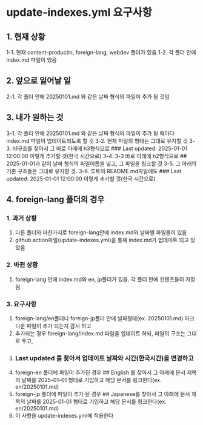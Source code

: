 # update-indexes.yml 요구사항

## 1. 현재 상황
1-1. 현재 content-productin, foreign-lang, webdev 폴더가 있음
1-2. 각 폴더 안에 index.md 파일이 있음

## 2. 앞으로 일어날 일
2-1. 각 폴더 안에 20250101.md 와 같은 날짜 형식의 파일이 추가 될 것임

## 3. 내가 원하는 것
3-1. 각 폴더 안에 20250101.md 와 같은 날짜 형식의 파일이 추가 될 때마다 index.md 파일이 업데이트되도록 할 것
3-2. 현재 파일의 형태는 그대로 유지할 것
3-3. h1구조를 찾아서 그 바로 아래에 h3형식으로 ### Last updated: 2025-01-01 12:00:00 이렇게 추가할 것(한국 시간으로)
3-4. 3-3 바로 아래에 h2형식으로 ## 2025-01-01과 같이 날짜 형식의 파일이름을 넣고, 그 파일을 링크할 것
3-5. 그 아래의 기존 구조들은 그대로 유지할 것.
3-6. 루트의 README.md파일에도 ### Last updated: 2025-01-01 12:00:00 이렇게 추가할 것(한국 시간으로)

## 4. foreign-lang 폴더의 경우
### 1. 과거 상황
1. 다른 폴더와 마찬가지로 foreign-lang안에 index.md와 날짜별 파일들이 있음
2. github action파일(update-indexes.yml)을 통해 index.md가 업데이트 되고 있었음

### 2. 바뀐 상황
1. foreign-lang 안에 index.md와 en, jp폴더가 있음. 각 폴더 안에 컨텐츠들이 저장됨

### 3. 요구사항
1. foreign-lang/en폴더나 foreign-jp폴더 안에 날짜형태(ex. 20250101.md) 마크다운 파일이 추가 되는지 감시 하고
2. 추가되는 경우 foreign-lang/index.md 파일을 업데이트 하되, 파일의 구조는 그대로 두고,
3. ### Last updated 를 찾아서 업데이트 날짜와 시간(한국시간)을 변경하고
4. foreign-en 폴더에 파일이 추가된 경우 ## English 를 찾아서 그 아래에 문서 제목의 날짜를 2025-01-01 형태로 기입하고 해당 문서를 링크한다(ex. en/20250101.md)
5. foreign-jp 폴더에 파일이 추가 된 경우 ## Japanese를 찾아서 그 아래에 문서 제목의 날짜를 2025-01-01 형태로 기입하고 해당 문서를 링크한다(ex. en/20250101.md)
6. 이 사항을 update-indexes.yml에 적용한다

